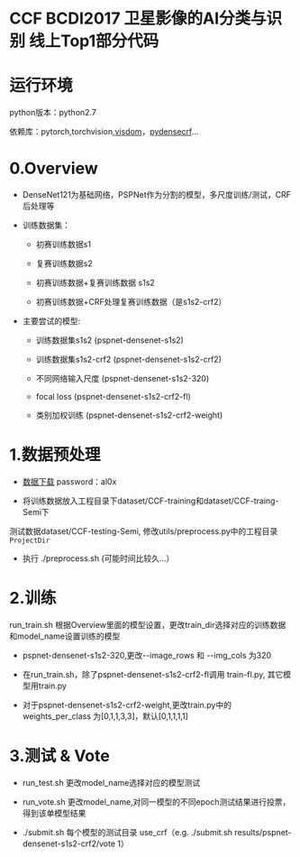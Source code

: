 # CCF BCDI2017 卫星影像的AI分类与识别 线上Top1部分代码

# 运行环境
python版本：python2.7

依赖库：pytorch,torchvision,[visdom](http://github.com/facebookresearch/visdom)，[pydensecrf](http://github.com/lucasb-eyer/pydensecrf)...

# 0.Overview
* DenseNet121为基础网络，PSPNet作为分割的模型，多尺度训练/测试，CRF后处理等
* 训练数据集：

	* 初赛训练数据s1
	* 复赛训练数据s2
	* 初赛训练数据+复赛训练数据 s1s2
	* 初赛训练数据+CRF处理复赛训练数据（是s1s2-crf2）

* 主要尝试的模型:

	* 训练数据集s1s2 (pspnet-densenet-s1s2)
	* 训练数据集s1s2-crf2 (pspnet-densenet-s1s2-crf2)
	* 不同网络输入尺度 (pspnet-densenet-s1s2-320)
	* focal loss (pspnet-densenet-s1s2-crf2-fl)
	* 类别加权训练 (pspnet-densenet-s1s2-crf2-weight)

# 1.数据预处理
* [数据下载](https://pan.baidu.com/s/1nu8srUh) password：al0x
* 将训练数据放入工程目录下dataset/CCF-training和dataset/CCF-traing-Semi下
测试数据dataset/CCF-testing-Semi, 修改utils/preprocess.py中的工程目录 `ProjectDir`
* 执行 ./preprocess.sh (可能时间比较久...）

# 2.训练
run_train.sh 根据Overview里面的模型设置，更改train_dir选择对应的训练数据和model_name设置训练的模型
* pspnet-densenet-s1s2-320,更改--image_rows 和 --img_cols 为320
* 在run_train.sh，除了pspnet-densenet-s1s2-crf2-fl调用 train-fl.py, 其它模型用train.py
* 对于pspnet-densenet-s1s2-crf2-weight,更改train.py中的weights_per_class 为[0,1,1,3,3]，默认[0,1,1,1,1]

# 3.测试 & Vote

* run_test.sh  更改model_name选择对应的模型测试
* run_vote.sh  更改model_name,对同一模型的不同epoch测试结果进行投票，得到该单模型结果
* ./submit.sh  每个模型的测试目录 use_crf（e.g. ./submit.sh results/pspnet-densenet-s1s2-crf2/vote 1）
